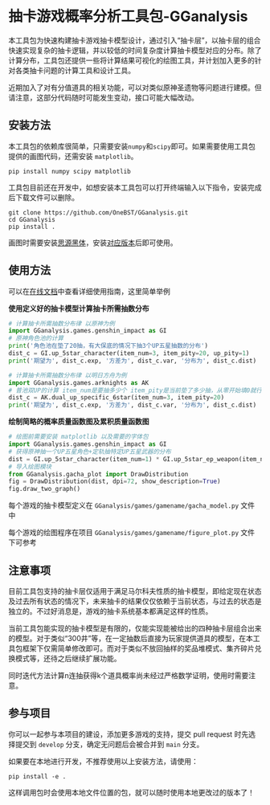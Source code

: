 # 抽卡游戏概率分析工具包-GGanalysis

本工具包为快速构建抽卡游戏抽卡模型设计，通过引入“抽卡层”，以抽卡层的组合快速实现复杂的抽卡逻辑，并以较低的时间复杂度计算抽卡模型对应的分布。除了计算分布，工具包还提供一些将计算结果可视化的绘图工具，并计划加入更多的针对各类抽卡问题的计算工具和设计工具。

近期加入了对有分值道具的相关功能，可以对类似原神圣遗物等问题进行建模。但请注意，这部分代码随时可能发生变动，接口可能大幅改动。

## 安装方法

本工具包的依赖库很简单，只需要安装`numpy`和`scipy`即可。如果需要使用工具包提供的画图代码，还需安装 `matplotlib`。

``` shell
pip install numpy scipy matplotlib
```

工具包目前还在开发中，如想安装本工具包可以打开终端输入以下指令，安装完成后下载文件可以删除。

```shell
git clone https://github.com/OneBST/GGanalysis.git
cd GGanalysis
pip install .
```

画图时需要安装[思源黑体](https://github.com/adobe-fonts/source-han-sans)，安装[对应版本](https://github.com/adobe-fonts/source-han-sans/releases/download/2.004R/SourceHanSansSC.zip)后即可使用。

## 使用方法

可以在[在线文档](https://onebst.github.io/GGanalysis/)中查看详细使用指南，这里简单举例

**使用定义好的抽卡模型计算抽卡所需抽数分布**

``` python
# 计算抽卡所需抽数分布律 以原神为例
import GGanalysis.games.genshin_impact as GI
# 原神角色池的计算
print('角色池在垫了20抽，有大保底的情况下抽3个UP五星抽数的分布')
dist_c = GI.up_5star_character(item_num=3, item_pity=20, up_pity=1)
print('期望为', dist_c.exp, '方差为', dist_c.var, '分布为', dist_c.dist)

# 计算抽卡所需抽数分布律 以明日方舟为例
import GGanalysis.games.arknights as AK
# 普池双UP的计算 item_num是要抽多少个 item_pity是当前垫了多少抽，从零开始填0就行
dist_c = AK.dual_up_specific_6star(item_num=3, item_pity=20)
print('期望为', dist_c.exp, '方差为', dist_c.var, '分布为', dist_c.dist)
```

**绘制简略的概率质量函数图及累积质量函数图**

``` python
# 绘图前需要安装 matplotlib 以及需要的字体包
import GGanalysis.games.genshin_impact as GI
# 获得原神抽一个UP五星角色+定轨抽特定UP五星武器的分布
dist = GI.up_5star_character(item_num=1) * GI.up_5star_ep_weapon(item_num=1)
# 导入绘图模块
from GGanalysis.gacha_plot import DrawDistribution
fig = DrawDistribution(dist, dpi=72, show_description=True)
fig.draw_two_graph()
```

每个游戏的抽卡模型定义在 `GGanalysis/games/gamename/gacha_model.py` 文件中

每个游戏的绘图程序在项目 `GGanalysis/games/gamename/figure_plot.py` 文件下可参考

## 注意事项

目前工具包支持的抽卡层仅适用于满足马尔科夫性质的抽卡模型，即给定现在状态及过去所有状态的情况下，未来抽卡的结果仅仅依赖于当前状态，与过去的状态是独立的。不过好消息是，游戏的抽卡系统基本都满足这样的性质。

当前工具包能实现的抽卡模型是有限的，仅能实现能被给出的四种抽卡层组合出来的模型。对于类似“300井”等，在一定抽数后直接为玩家提供道具的模型，在本工具包框架下仅需简单修改即可。而对于类似不放回抽样的奖品堆模式、集齐碎片兑换模式等，还待之后继续扩展功能。

同时迭代方法计算n连抽获得k个道具概率尚未经过严格数学证明，使用时需要注意。

## 参与项目

你可以一起参与本项目的建设，添加更多游戏的支持，提交 pull request 时先选择提交到 `develop` 分支，确定无问题后会被合并到 `main` 分支。

如果要在本地进行开发，不推荐使用以上安装方法，请使用：

``` shell
pip install -e . 
```

这样调用包时会使用本地文件位置的包，就可以随时使用本地更改过的版本了！